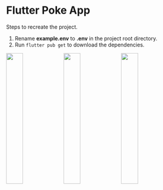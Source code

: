# Flutter Poke App

Steps to recreate the project.
1. Rename **example.env** to **.env** in the project root directory.
2. Run ``` flutter pub get ``` to download the dependencies.


<div>
  <img width="30%" src="https://user-images.githubusercontent.com/75856216/157933776-b38eed9c-df2f-4722-9006-f355dff67ecb.png" />
  <img width="30%" src="https://user-images.githubusercontent.com/75856216/157935146-e45b690f-9f05-4c68-b7c4-070069812bde.png" />
  <img width="30%" src="https://user-images.githubusercontent.com/75856216/157933727-40d9d940-19ca-4311-bf11-d7f38739bd14.png" />
</div>


